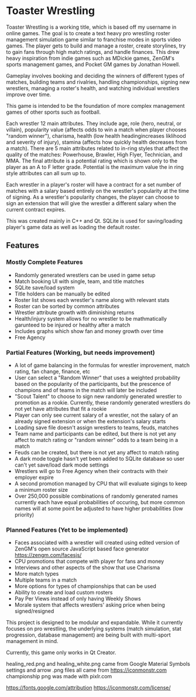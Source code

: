 # Toaster Wrestling

Toaster Wrestling is a working title, which is based off my username in online games.
The goal is to create a text heavy pro wrestling roster management simulation game similar to franchise modes in sports video games. The player gets to build and manage a roster, create storylines, try to gain fans through high match ratings, and handle finances. This drew heavy inspiration from indie games such as MDickie games, ZenGM's sports management games, and Pocket GM games by Jonathan Howell. 

Gameplay involves booking and deciding the winners of different types of matches, building teams and rivalries, handling championships, signing new wrestlers, managing a roster's health, and watching individual wrestlers improve over time.

This game is intended to be the foundation of more complex management games of other sports such as football.

Each wrestler 12 main attributes. They include age, role (hero, neutral, or villain), popularity value (affects odds to win a match when player chooses "random winner"), charisma, health (low health headingincreases liklihood and severity of injury), stamina (affects how quickly health decreases from a match). There are 5 main attributes related to in-ring styles that affect the quality of the matches: Powerhouse, Brawler, High Flyer, Technician, and MMA. The final attribute is a potential rating which is shown only to the player as an A to F letter grade. Potential is the maximum value the in ring style attributes can all sum up to.

Each wrestler in a player's roster will have a contract for a set number of matches with a salary based entirely on the wrestler's popularity at the time of signing. As a wrestler's popularity changes, the player can choose to sign an extension that will give the wrestler a different salary when the current contract expires.

This was created mainly in C++ and Qt. SQLite is used for saving/loading player's game data as well as loading the default roster. 


## Features

### Mostly Complete Features

- Randomly generated wrestlers can be used in game setup
- Match booking UI with single, team, and title matches
- SQLite save/load system
- Title holders can be manually be edited
- Roster list shows each wrestler's name along with relevant stats
- Roster can be sorted by common attributes
- Wrestler attribute growth with diminishing returns
- Health/injury system allows for no wrestler to be mathmatically garunteed to be injured or healthy after a match
- Includes graphs which show fan and money growth over time
- Free Agency


### Partial Features (Working, but needs improvement)
- A lot of game balancing in the formulas for wrestler improvement, match rating, fan change, finance, etc 
- User can select a "Random Winner" that uses a weighted probability based on the popularity of the participants, but the prescence of champions and of teams in the match will later be included
- "Scout Talent" to choose to sign new randomly generated wrestler to promotion as a rookie. Currently, these randomly generated wrestlers do not yet have attributes that fit a rookie
- Player can only see current salary of a wrestler, not the salary of an already signed extension or when the extension's salary starts
- Loading save file doesn't assign wrestlers to teams, feuds, matches
- Team name and participants can be edited, but there is not yet any affect to match rating or "random winner" odds to a team being in a match 
- Feuds can be created, but there is not yet any affect to match rating
- A dark mode toggle hasn't yet been added to SQLite database so user can't yet save/load dark mode settings
- Wrestlers will go to Free Agency when their contracts with their employer expire
- A second promotion managed by CPU that will evaluate sigings to keep a minimum roster size
- Over 250,000 possible combinations of randomly generated names currently each have equal probabilities of occuring, but more common names will at some point be adjusted to have higher probabilities (low priority)


### Planned Features (Yet to be implemented)
- Faces associated with a wrestler will created using edited version of ZenGM's open source JavaScript based face generator https://zengm.com/facesjs/ 
- CPU promotions that compete with player for fans and money
- Interviews and other aspects of the show that use Charisma
- More match types 
- Multiple teams in a match
- More options for types of championships that can be used
- Ability to create and load custom rosters
- Pay Per Views instead of only having Weekly Shows
- Morale system that affects wrestlers' asking price when being signed/resigned


This project is designed to be modular and expandable. While it currently focuses on pro wrestling, the underlying systems (match simulation, stat progression, database management) are being built with multi-sport management in mind.

Currently, this game only works in Qt Creator.

healing_red.png and healing_white.png came from Google Material Symbols
settings and arrow .png files all came from https://iconmonstr.com
championship png was made with pixlr.com




https://fonts.google.com/attribution
https://iconmonstr.com/license/

